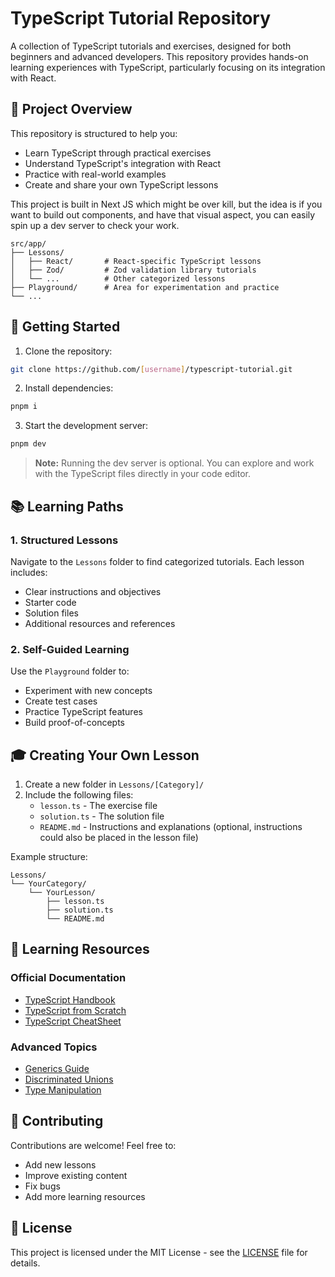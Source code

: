 # TypeScript Tutorial Repository

A collection of TypeScript tutorials and exercises, designed for both beginners and advanced developers. This repository provides hands-on learning experiences with TypeScript, particularly focusing on its integration with React.

## 🎯 Project Overview

This repository is structured to help you:

- Learn TypeScript through practical exercises
- Understand TypeScript's integration with React
- Practice with real-world examples
- Create and share your own TypeScript lessons

This project is built in Next JS which might be over kill, but the idea is if you want to build out components, and have that visual aspect, you can easily spin up a dev server to check your work.

```
src/app/
├── Lessons/
│   ├── React/       # React-specific TypeScript lessons
│   ├── Zod/         # Zod validation library tutorials
│   └── ...          # Other categorized lessons
├── Playground/      # Area for experimentation and practice
└── ...
```

## 🚀 Getting Started

1. Clone the repository:

```bash
git clone https://github.com/[username]/typescript-tutorial.git
```

2. Install dependencies:

```bash
pnpm i
```

3. Start the development server:

```bash
pnpm dev
```

> **Note:** Running the dev server is optional. You can explore and work with the TypeScript files directly in your code editor.

## 📚 Learning Paths

### 1. Structured Lessons

Navigate to the `Lessons` folder to find categorized tutorials. Each lesson includes:

- Clear instructions and objectives
- Starter code
- Solution files
- Additional resources and references

### 2. Self-Guided Learning

Use the `Playground` folder to:

- Experiment with new concepts
- Create test cases
- Practice TypeScript features
- Build proof-of-concepts

## 🎓 Creating Your Own Lesson

1. Create a new folder in `Lessons/[Category]/`
2. Include the following files:
   - `lesson.ts` - The exercise file
   - `solution.ts` - The solution file
   - `README.md` - Instructions and explanations (optional, instructions could also be placed in the lesson file)

Example structure:

```
Lessons/
└── YourCategory/
    └── YourLesson/
        ├── lesson.ts
        ├── solution.ts
        └── README.md
```

## 📖 Learning Resources

### Official Documentation

- [TypeScript Handbook](https://www.typescriptlang.org/docs/handbook/intro.html)
- [TypeScript from Scratch](https://www.typescriptlang.org/docs/handbook/typescript-from-scratch.html)
- [TypeScript CheatSheet](https://www.typescriptlang.org/cheatsheets)

### Advanced Topics

- [Generics Guide](https://www.typescriptlang.org/docs/handbook/2/generics.html)
- [Discriminated Unions](https://www.totaltypescript.com/discriminated-unions-are-a-devs-best-friend)
- [Type Manipulation](https://www.typescriptlang.org/docs/handbook/2/types-from-types.html)


## 🤝 Contributing

Contributions are welcome! Feel free to:

- Add new lessons
- Improve existing content
- Fix bugs
- Add more learning resources

## 📄 License

This project is licensed under the MIT License - see the [LICENSE](LICENSE) file for details.
